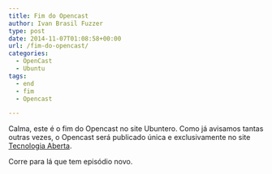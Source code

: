 ```yaml
---
title: Fim do Opencast
author: Ivan Brasil Fuzzer
type: post
date: 2014-11-07T01:08:58+00:00
url: /fim-do-opencast/
categories:
  - OpenCast
  - Ubuntu
tags:
  - end
  - fim
  - Opencast

---
```

Calma, este é o fim do Opencast no site Ubuntero. Como já avisamos tantas outras vezes, o Opencast será publicado única e exclusivamente no site [Tecnologia Aberta][1].

Corre para lá que tem episódio novo.

 [1]: http://tecnologiaaberta.com.br/category/opencast/